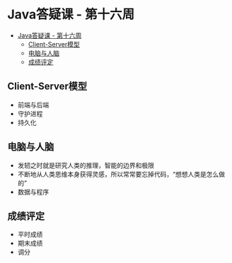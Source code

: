 # Java答疑课 - 第十六周

- [Java答疑课 - 第十六周](#Java%E7%AD%94%E7%96%91%E8%AF%BE---%E7%AC%AC%E5%8D%81%E5%85%AD%E5%91%A8)
  - [Client-Server模型](#Client-Server%E6%A8%A1%E5%9E%8B)
  - [电脑与人脑](#%E7%94%B5%E8%84%91%E4%B8%8E%E4%BA%BA%E8%84%91)
  - [成绩评定](#%E6%88%90%E7%BB%A9%E8%AF%84%E5%AE%9A)

## Client-Server模型

- 前端与后端
- 守护进程
- 持久化

## 电脑与人脑

- 发轫之时就是研究人类的推理，智能的边界和极限
- 不断地从人类思维本身获得灵感，所以常常要忘掉代码，“想想人类是怎么做的”
- 数据与程序

## 成绩评定

- 平时成绩
- 期末成绩
- 调分
